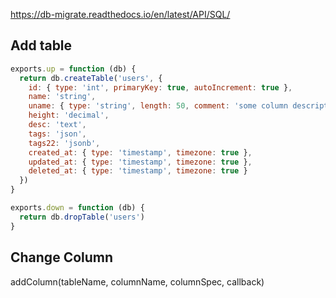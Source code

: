 
https://db-migrate.readthedocs.io/en/latest/API/SQL/

## Add table
```js
exports.up = function (db) {
  return db.createTable('users', {
    id: { type: 'int', primaryKey: true, autoIncrement: true },
    name: 'string',
    uname: { type: 'string', length: 50, comment: 'some column description' },
    height: 'decimal',
    desc: 'text',
    tags: 'json',
    tags22: 'jsonb',
    created_at: { type: 'timestamp', timezone: true },
    updated_at: { type: 'timestamp', timezone: true },
    deleted_at: { type: 'timestamp', timezone: true }
  })
}

exports.down = function (db) {
  return db.dropTable('users')
}
```

## Change Column
addColumn(tableName, columnName, columnSpec, callback)
